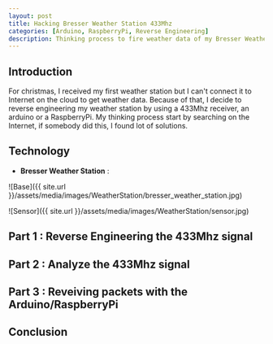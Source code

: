 ```yaml
---
layout: post
title: Hacking Bresser Weather Station 433Mhz
categories: [Arduino, RaspberryPi, Reverse Engineering]
description: Thinking process to fire weather data of my Bresser Weather Station with 433Mhz receiver to connect it to the cloud.
---
```


## Introduction
For christmas, I received my first weather station but I can't connect it to Internet on the cloud to get weather data.
Because of that, I decide to reverse engineering my weather station by using a 433Mhz receiver, an arduino or a RaspberryPi.
My thinking process start by searching on the Internet, if somebody did this, I found lot of solutions.

## Technology

* **Bresser Weather Station** :

![Base]({{ site.url }}/assets/media/images/WeatherStation/bresser_weather_station.jpg)

![Sensor]({{ site.url }}/assets/media/images/WeatherStation/sensor.jpg)

## Part 1 : Reverse Engineering the 433Mhz signal

## Part 2 : Analyze the 433Mhz signal

## Part 3 : Reveiving packets with the Arduino/RaspberryPi

## Conclusion

